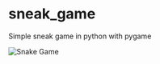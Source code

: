 # sneak_game
Simple sneak game in python with pygame

![Snake Game](https://i.imgur.com/oyMVRgq.png)
